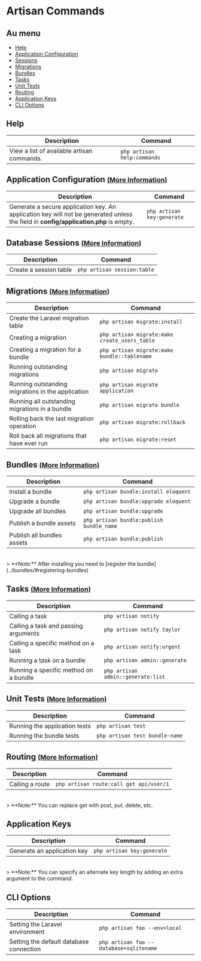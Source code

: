 # Artisan Commands

## Au menu

- [Help](#help)
- [Application Configuration](#application-configuration)
- [Sessions](#sessions)
- [Migrations](#migrations)
- [Bundles](#bundles)
- [Tasks](#tasks)
- [Unit Tests](#unit-tests)
- [Routing](#routing)
- [Application Keys](#keys)
- [CLI Options](#cli-options)

<a name="help"></a>
## Help

Description  | Command
------------- | -------------
View a list of available artisan commands. | `php artisan help:commands`

<a name="application-configuration"></a>
## Application Configuration <small>[(More Information)](/guides/v3/install#basic-configuration)</small>

Description  | Command
------------- | -------------
Generate a secure application key. An application key will not be generated unless the field in **config/application.php** is empty. | `php artisan key:generate`

<a name="sessions"></a>
## Database Sessions <small>[(More Information)](/guides/v3/session/config#database)</small>

Description  | Command
------------- | -------------
Create a session table  | `php artisan session:table`

<a name="migrations"></a>
## Migrations <small>[(More Information)](/guides/v3/database/migrations)</small>

Description  | Command
------------- | -------------
Create the Laravel migration table  | `php artisan migrate:install`
Creating a migration  | `php artisan migrate:make create_users_table`
Creating a migration for a bundle  |  `php artisan migrate:make bundle::tablename`
Running outstanding migrations  |  `php artisan migrate`
Running outstanding migrations in the application |  `php artisan migrate application`
Running all outstanding migrations in a bundle  |  `php artisan migrate bundle`
Rolling back the last migration operation | `php artisan migrate:rollback`
Roll back all migrations that have ever run  |  `php artisan migrate:reset`

<a name="bundles"></a>
## Bundles <small>[(More Information)](/guides/v3/bundles)</small>

Description  | Command
------------- | -------------
Install a bundle  |  `php artisan bundle:install eloquent`
Upgrade a bundle  |  `php artisan bundle:upgrade eloquent`
Upgrade all bundles | `php artisan bundle:upgrade`
Publish a bundle assets | `php artisan bundle:publish bundle_name`
Publish all bundles assets | `php artisan bundle:publish`

<br>
> **Note:** After installing you need to [register the bundle](../bundles/#registering-bundles)

<a name="tasks"></a>
## Tasks <small>[(More Information)](/guides/v3/artisan/tasks)</small>

Description  | Command
------------- | -------------
Calling a task  |  `php artisan notify`
Calling a task and passing arguments  |  `php artisan notify taylor`
Calling a specific method on a task  |  `php artisan notify:urgent`
Running a task on a bundle | `php artisan admin::generate`
Running a specific method on a bundle  |  `php artisan admin::generate:list`

<a name="unit-tests"></a>
## Unit Tests <small>[(More Information)](/guides/v3/testing)</small>

Description  | Command
------------- | -------------
Running the application tests  |  `php artisan test`
Running the bundle tests  |  `php artisan test bundle-name`

<a name="routing"></a>
## Routing <small>[(More Information)](/guides/v3/routing)</small>

Description  | Command
------------- | -------------
Calling a route  |  `php artisan route:call get api/user/1`

<br>
> **Note:** You can replace get with post, put, delete, etc.

<a name="keys"></a>
## Application Keys

Description  | Command
------------- | -------------
Generate an application key  |  `php artisan key:generate`

<br>
> **Note:** You can specify an alternate key length by adding an extra argument to the command.

<a name="cli-options"></a>
## CLI Options

Description  | Command
------------- | -------------
Setting the Laravel environment  |  `php artisan foo --env=local`
Setting the default database connection  |  `php artisan foo --database=sqlitename`
